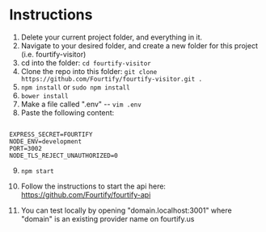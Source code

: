 # Instructions
1. Delete your current project folder, and everything in it.
2. Navigate to your desired folder, and create a new folder for this project (i.e. fourtify-visitor)
3. cd into the folder: `cd fourtify-visitor`
4. Clone the repo into this folder: `git clone https://github.com/Fourtify/fourtify-visitor.git .`
5. `npm install` or `sudo npm install`
6. `bower install`
7. Make a file called ".env" -- `vim .env`
8. Paste the following content:
```

EXPRESS_SECRET=FOURTIFY
NODE_ENV=development
PORT=3002
NODE_TLS_REJECT_UNAUTHORIZED=0

```
9. `npm start`

10.  Follow the instructions to start the api here: https://github.com/Fourtify/fourtify-api

11.  You can test locally by opening "domain.localhost:3001" where "domain" is an existing provider name on fourtify.us
